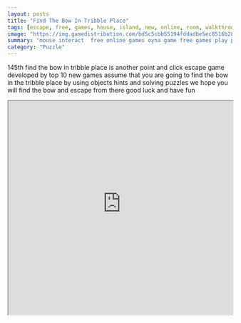 ```yaml
---
layout: posts
title: "Find The Bow In Tribble Place"
tags: [escape, free, games, house, island, new, online, room, walkthrough, best, jail, free, online, games, oyna, game, free, games, play, play, games]
image: "https://img.gamedistribution.com/bd5c5cbb55194fddadbe5ec8516b28af.jpg"
summary: "mouse interact  free online games oyna game free games play play games"
category: "Puzzle"
---
```


145th find the bow in tribble place is another point and click escape game developed by top 10 new games assume that you are going to find the bow in the tribble place by using objects hints and solving puzzles we hope you will find the bow and escape from there good luck and have fun

<iframe width="100%" height="480px;" src="https://flash.gamedistribution.com?game=bd5c5cbb55194fddadbe5ec8516b28af"></iframe>